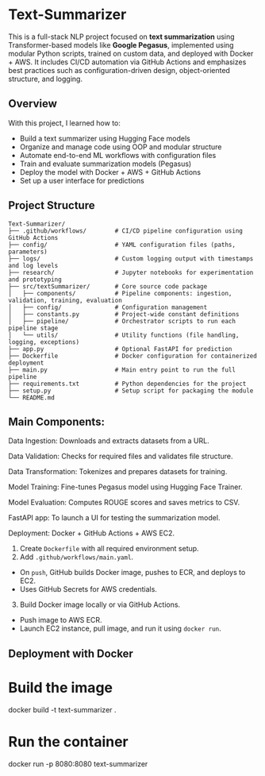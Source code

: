 # Text-Summarizer

This is a full-stack NLP project focused on **text summarization** using Transformer-based models like **Google Pegasus**, implemented using modular Python scripts, trained on custom data, and deployed with Docker + AWS. It includes CI/CD automation via GitHub Actions and emphasizes best practices such as configuration-driven design, object-oriented structure, and logging.

## Overview

With this project, I learned how to:

- Build a text summarizer using Hugging Face models
- Organize and manage code using OOP and modular structure
- Automate end-to-end ML workflows with configuration files
- Train and evaluate summarization models (Pegasus)
- Deploy the model with Docker + AWS + GitHub Actions
- Set up a user interface for predictions

## Project Structure
```plaintext
Text-Summarizer/
├── .github/workflows/        # CI/CD pipeline configuration using GitHub Actions
├── config/                   # YAML configuration files (paths, parameters)
├── logs/                     # Custom logging output with timestamps and log levels
├── research/                 # Jupyter notebooks for experimentation and prototyping
├── src/textSummarizer/       # Core source code package
│   ├── components/           # Pipeline components: ingestion, validation, training, evaluation
│   ├── config/               # Configuration management 
│   ├── constants.py          # Project-wide constant definitions
│   ├── pipeline/             # Orchestrator scripts to run each pipeline stage
│   └── utils/                # Utility functions (file handling, logging, exceptions)
├── app.py                    # Optional FastAPI for prediction
├── Dockerfile                # Docker configuration for containerized deployment
├── main.py                   # Main entry point to run the full pipeline
├── requirements.txt          # Python dependencies for the project
├── setup.py                  # Setup script for packaging the module
└── README.md                 
```
## Main Components: 
Data Ingestion: Downloads and extracts datasets from a URL.

Data Validation: Checks for required files and validates file structure.

Data Transformation: Tokenizes and prepares datasets for training.

Model Training: Fine-tunes Pegasus model using Hugging Face Trainer.

Model Evaluation: Computes ROUGE scores and saves metrics to CSV.

FastAPI app: To launch a UI for testing the summarization model.

Deployment: Docker + GitHub Actions + AWS EC2.
1. Create `Dockerfile` with all required environment setup.
2. Add `.github/workflows/main.yaml`.
- On `push`, GitHub builds Docker image, pushes to ECR, and deploys to EC2.
- Uses GitHub Secrets for AWS credentials.
3. Build Docker image locally or via GitHub Actions.
- Push image to AWS ECR.
- Launch EC2 instance, pull image, and run it using `docker run`.

## Deployment with Docker

# Build the image
docker build -t text-summarizer .

# Run the container
docker run -p 8080:8080 text-summarizer

